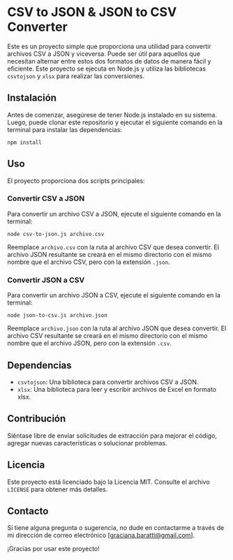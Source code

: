 # CSV to JSON & JSON to CSV Converter

Este es un proyecto simple que proporciona una utilidad para convertir archivos CSV a JSON y viceversa. Puede ser útil para aquellos que necesitan alternar entre estos dos formatos de datos de manera fácil y eficiente. Este proyecto se ejecuta en Node.js y utiliza las bibliotecas `csvtojson` y `xlsx` para realizar las conversiones.

## Instalación

Antes de comenzar, asegúrese de tener Node.js instalado en su sistema. Luego, puede clonar este repositorio y ejecutar el siguiente comando en la terminal para instalar las dependencias:

```
npm install
```

## Uso

El proyecto proporciona dos scripts principales:

### Convertir CSV a JSON

Para convertir un archivo CSV a JSON, ejecute el siguiente comando en la terminal:

```
node csv-to-json.js archivo.csv
```

Reemplace `archivo.csv` con la ruta al archivo CSV que desea convertir. El archivo JSON resultante se creará en el mismo directorio con el mismo nombre que el archivo CSV, pero con la extensión `.json`.

### Convertir JSON a CSV

Para convertir un archivo JSON a CSV, ejecute el siguiente comando en la terminal:

```
node json-to-csv.js archivo.json
```

Reemplace `archivo.json` con la ruta al archivo JSON que desea convertir. El archivo CSV resultante se creará en el mismo directorio con el mismo nombre que el archivo JSON, pero con la extensión `.csv`.

## Dependencias

- `csvtojson`: Una biblioteca para convertir archivos CSV a JSON.
- `xlsx`: Una biblioteca para leer y escribir archivos de Excel en formato xlsx.

## Contribución

Siéntase libre de enviar solicitudes de extracción para mejorar el código, agregar nuevas características o solucionar problemas.

## Licencia

Este proyecto está licenciado bajo la Licencia MIT. Consulte el archivo `LICENSE` para obtener más detalles.

## Contacto

Si tiene alguna pregunta o sugerencia, no dude en contactarme a través de mi dirección de correo electrónico [graciana.baratti@gmail.com].

¡Gracias por usar este proyecto!
